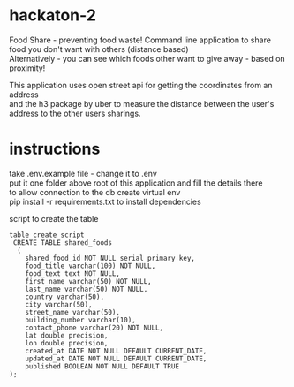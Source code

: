 # hackaton-2
Food Share - preventing food waste!
Command line application to share food you don't want with others (distance based)\
Alternatively - you can see which foods other want to give away - based on proximity!

This application uses open street api for getting the coordinates from an address\
and the h3 package by uber to measure the distance between the user's address to the other users sharings.

# instructions
take .env.example file - change it to .env\
put it one folder above root of this application and fill the details there\
to allow connection to the db
create virtual env\
pip install -r requirements.txt to install dependencies

script to create the table
```
table create script
 CREATE TABLE shared_foods
  (
    shared_food_id NOT NULL serial primary key,
    food_title varchar(100) NOT NULL,
    food_text text NOT NULL,
    first_name varchar(50) NOT NULL,
    last_name varchar(50) NOT NULL,
    country varchar(50),
    city varchar(50),
    street_name varchar(50),
    building_number varchar(10),
    contact_phone varchar(20) NOT NULL,
    lat double precision,
    lon double precision,
    created_at DATE NOT NULL DEFAULT CURRENT_DATE,
    updated_at DATE NOT NULL DEFAULT CURRENT_DATE,
    published BOOLEAN NOT NULL DEFAULT TRUE
);